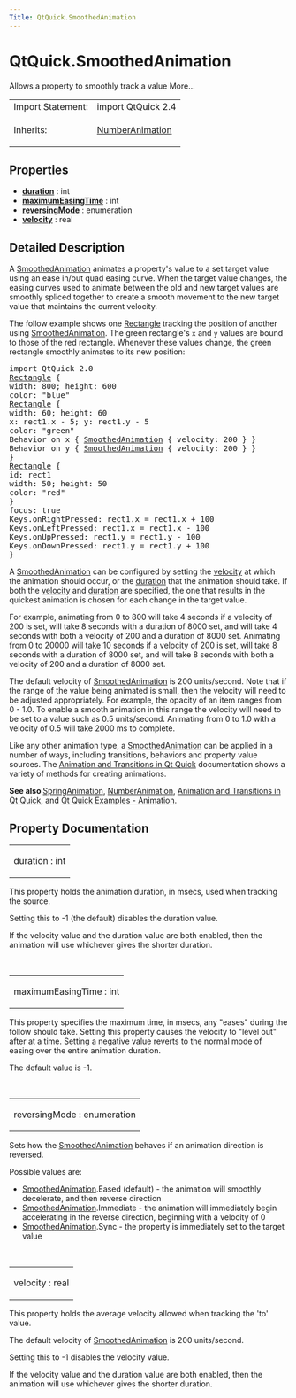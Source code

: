 ```yaml
---
Title: QtQuick.SmoothedAnimation
---
```


# QtQuick.SmoothedAnimation

<span class="subtitle"></span>
<!-- $$$SmoothedAnimation-brief -->
<p>Allows a property to smoothly track a value More...</p>
<!-- @@@SmoothedAnimation -->
<table class="alignedsummary">
<tr><td class="memItemLeft rightAlign topAlign"> Import Statement:</td><td class="memItemRight bottomAlign"> import QtQuick 2.4</td></tr><tr><td class="memItemLeft rightAlign topAlign"> Inherits:</td><td class="memItemRight bottomAlign"> <p><a href="QtQuick.NumberAnimation.md">NumberAnimation</a></p>
</td></tr></table><ul>
</ul>
<h2 id="properties">Properties</h2>
<ul>
<li class="fn"><b><b><a href="#duration-prop">duration</a></b></b> : int</li>
<li class="fn"><b><b><a href="#maximumEasingTime-prop">maximumEasingTime</a></b></b> : int</li>
<li class="fn"><b><b><a href="#reversingMode-prop">reversingMode</a></b></b> : enumeration</li>
<li class="fn"><b><b><a href="#velocity-prop">velocity</a></b></b> : real</li>
</ul>
<!-- $$$SmoothedAnimation-description -->
<h2 id="details">Detailed Description</h2>
</p>
<p>A <a href="index.html">SmoothedAnimation</a> animates a property's value to a set target value using an ease in/out quad easing curve. When the target value changes, the easing curves used to animate between the old and new target values are smoothly spliced together to create a smooth movement to the new target value that maintains the current velocity.</p>
<p>The follow example shows one <a href="QtQuick.Rectangle.md">Rectangle</a> tracking the position of another using <a href="index.html">SmoothedAnimation</a>. The green rectangle's <code>x</code> and <code>y</code> values are bound to those of the red rectangle. Whenever these values change, the green rectangle smoothly animates to its new position:</p>
<pre class="qml">import QtQuick 2.0
<span class="type"><a href="QtQuick.Rectangle.md">Rectangle</a></span> {
<span class="name">width</span>: <span class="number">800</span>; <span class="name">height</span>: <span class="number">600</span>
<span class="name">color</span>: <span class="string">&quot;blue&quot;</span>
<span class="type"><a href="QtQuick.Rectangle.md">Rectangle</a></span> {
<span class="name">width</span>: <span class="number">60</span>; <span class="name">height</span>: <span class="number">60</span>
<span class="name">x</span>: <span class="name">rect1</span>.<span class="name">x</span> <span class="operator">-</span> <span class="number">5</span>; <span class="name">y</span>: <span class="name">rect1</span>.<span class="name">y</span> <span class="operator">-</span> <span class="number">5</span>
<span class="name">color</span>: <span class="string">&quot;green&quot;</span>
Behavior on <span class="name">x</span> { <span class="type"><a href="index.html">SmoothedAnimation</a></span> { <span class="name">velocity</span>: <span class="number">200</span> } }
Behavior on <span class="name">y</span> { <span class="type"><a href="index.html">SmoothedAnimation</a></span> { <span class="name">velocity</span>: <span class="number">200</span> } }
}
<span class="type"><a href="QtQuick.Rectangle.md">Rectangle</a></span> {
<span class="name">id</span>: <span class="name">rect1</span>
<span class="name">width</span>: <span class="number">50</span>; <span class="name">height</span>: <span class="number">50</span>
<span class="name">color</span>: <span class="string">&quot;red&quot;</span>
}
<span class="name">focus</span>: <span class="number">true</span>
<span class="name">Keys</span>.onRightPressed: <span class="name">rect1</span>.<span class="name">x</span> <span class="operator">=</span> <span class="name">rect1</span>.<span class="name">x</span> <span class="operator">+</span> <span class="number">100</span>
<span class="name">Keys</span>.onLeftPressed: <span class="name">rect1</span>.<span class="name">x</span> <span class="operator">=</span> <span class="name">rect1</span>.<span class="name">x</span> <span class="operator">-</span> <span class="number">100</span>
<span class="name">Keys</span>.onUpPressed: <span class="name">rect1</span>.<span class="name">y</span> <span class="operator">=</span> <span class="name">rect1</span>.<span class="name">y</span> <span class="operator">-</span> <span class="number">100</span>
<span class="name">Keys</span>.onDownPressed: <span class="name">rect1</span>.<span class="name">y</span> <span class="operator">=</span> <span class="name">rect1</span>.<span class="name">y</span> <span class="operator">+</span> <span class="number">100</span>
}</pre>
<p>A <a href="index.html">SmoothedAnimation</a> can be configured by setting the <a href="#velocity-prop">velocity</a> at which the animation should occur, or the <a href="#duration-prop">duration</a> that the animation should take. If both the <a href="#velocity-prop">velocity</a> and <a href="#duration-prop">duration</a> are specified, the one that results in the quickest animation is chosen for each change in the target value.</p>
<p>For example, animating from 0 to 800 will take 4 seconds if a velocity of 200 is set, will take 8 seconds with a duration of 8000 set, and will take 4 seconds with both a velocity of 200 and a duration of 8000 set. Animating from 0 to 20000 will take 10 seconds if a velocity of 200 is set, will take 8 seconds with a duration of 8000 set, and will take 8 seconds with both a velocity of 200 and a duration of 8000 set.</p>
<p>The default velocity of <a href="index.html">SmoothedAnimation</a> is 200 units/second. Note that if the range of the value being animated is small, then the velocity will need to be adjusted appropriately. For example, the opacity of an item ranges from 0 - 1.0&#x2e; To enable a smooth animation in this range the velocity will need to be set to a value such as 0.5 units/second. Animating from 0 to 1.0 with a velocity of 0.5 will take 2000 ms to complete.</p>
<p>Like any other animation type, a <a href="index.html">SmoothedAnimation</a> can be applied in a number of ways, including transitions, behaviors and property value sources. The <a href="QtQuick.qtquick-statesanimations-animations.md">Animation and Transitions in Qt Quick</a> documentation shows a variety of methods for creating animations.</p>
<p><b>See also </b><a href="QtQuick.SpringAnimation.md">SpringAnimation</a>, <a href="QtQuick.NumberAnimation.md">NumberAnimation</a>, <a href="QtQuick.qtquick-statesanimations-animations.md">Animation and Transitions in Qt Quick</a>, and <a href="https://developer.ubuntu.comapps/qml/sdk-15.04.1/QtQuick.animation/">Qt Quick Examples - Animation</a>.</p>
<!-- @@@SmoothedAnimation -->
<h2>Property Documentation</h2>
<!-- $$$duration -->
<table class="qmlname"><tr valign="top" id="duration-prop"><td class="tblQmlPropNode"><p><span class="name">duration</span> : <span class="type">int</span></p></td></tr></table><p>This property holds the animation duration, in msecs, used when tracking the source.</p>
<p>Setting this to -1 (the default) disables the duration value.</p>
<p>If the velocity value and the duration value are both enabled, then the animation will use whichever gives the shorter duration.</p>
<!-- @@@duration -->
<br/>
<!-- $$$maximumEasingTime -->
<table class="qmlname"><tr valign="top" id="maximumEasingTime-prop"><td class="tblQmlPropNode"><p><span class="name">maximumEasingTime</span> : <span class="type">int</span></p></td></tr></table><p>This property specifies the maximum time, in msecs, any &quot;eases&quot; during the follow should take. Setting this property causes the velocity to &quot;level out&quot; after at a time. Setting a negative value reverts to the normal mode of easing over the entire animation duration.</p>
<p>The default value is -1.</p>
<!-- @@@maximumEasingTime -->
<br/>
<!-- $$$reversingMode -->
<table class="qmlname"><tr valign="top" id="reversingMode-prop"><td class="tblQmlPropNode"><p><span class="name">reversingMode</span> : <span class="type">enumeration</span></p></td></tr></table><p>Sets how the <a href="index.html">SmoothedAnimation</a> behaves if an animation direction is reversed.</p>
<p>Possible values are:</p>
<ul>
<li><a href="index.html">SmoothedAnimation</a>.Eased (default) - the animation will smoothly decelerate, and then reverse direction</li>
<li><a href="index.html">SmoothedAnimation</a>.Immediate - the animation will immediately begin accelerating in the reverse direction, beginning with a velocity of 0</li>
<li><a href="index.html">SmoothedAnimation</a>.Sync - the property is immediately set to the target value</li>
</ul>
<!-- @@@reversingMode -->
<br/>
<!-- $$$velocity -->
<table class="qmlname"><tr valign="top" id="velocity-prop"><td class="tblQmlPropNode"><p><span class="name">velocity</span> : <span class="type">real</span></p></td></tr></table><p>This property holds the average velocity allowed when tracking the 'to' value.</p>
<p>The default velocity of <a href="index.html">SmoothedAnimation</a> is 200 units/second.</p>
<p>Setting this to -1 disables the velocity value.</p>
<p>If the velocity value and the duration value are both enabled, then the animation will use whichever gives the shorter duration.</p>
<!-- @@@velocity -->
<br/>
